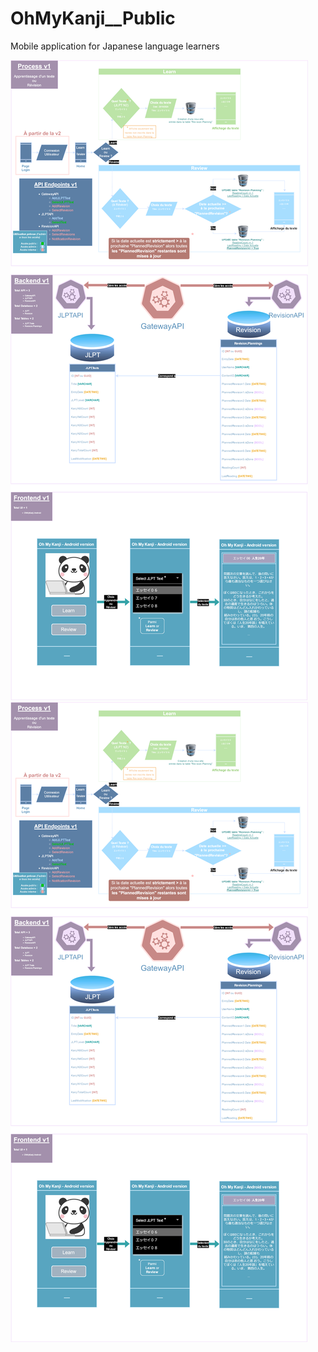 # OhMyKanji__Public
Mobile application for Japanese language learners


![Alt text](./ohmykanji.v1.svg)
<img src="./ohmykanji.v1.svg">